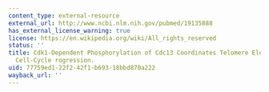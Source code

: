 ```yaml
---
content_type: external-resource
external_url: http://www.ncbi.nlm.nih.gov/pubmed/19135888
has_external_license_warning: true
license: https://en.wikipedia.org/wiki/All_rights_reserved
status: ''
title: Cdk1-Dependent Phosphorylation of Cdc13 Coordinates Telomere Elongation During
  Cell-Cycle rogression.
uid: 77759ed1-22f2-42f1-b693-18bbd870a222
wayback_url: ''
---
```

